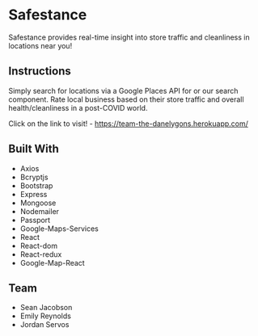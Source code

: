 # Safestance

Safestance provides real-time insight into store traffic and cleanliness in locations near you! 

## Instructions

Simply search for locations via a Google Places API for or our search component. Rate local business based on their store traffic and overall health/cleanliness in a post-COVID world. 

Click on the link to visit! - https://team-the-danelygons.herokuapp.com/

## Built With 

* Axios
* Bcryptjs
* Bootstrap
* Express
* Mongoose
* Nodemailer
* Passport
* Google-Maps-Services
* React
* React-dom
* React-redux
* Google-Map-React

## Team

* Sean Jacobson
* Emily Reynolds 
* Jordan Servos 


